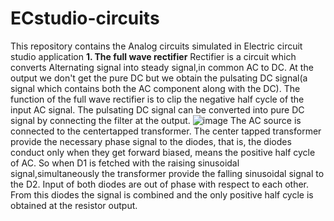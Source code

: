# ECstudio-circuits
This repository contains the Analog circuits simulated in Electric circuit studio application
**1. The full wave rectifier**
Rectifier is a circuit which converts Alternating signal into steady signal,in common AC to DC.
At the output we don't get the pure DC but we obtain the pulsating DC signal(a signal which contains both the AC component along with the DC).
The function of the full wave rectifier is to clip the negative half cycle of the input AC signal. The pulsating DC signal can be converted into pure DC signal by connecting 
the filter at the output.
![image](https://user-images.githubusercontent.com/85921230/153843191-14415c22-c5bf-4ab1-895f-1675cf709061.png)
The AC source is connected to the centertapped transformer. The center tapped transformer provide the necessary phase signal to the diodes, that is, the diodes conduct only when
they get forward biased, means the positive half cycle of AC. So when D1 is fetched with the raising sinusoidal signal,simultaneously the transformer provide the falling 
sinusoidal signal to the D2. Input of both diodes are out of phase with respect to each other. From this diodes the signal is combined and the only positive half cycle is obtained at the resistor output.

